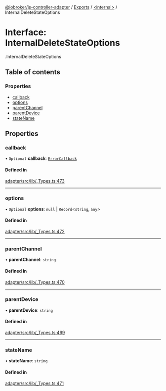 [@iobroker/js-controller-adapter](../README.md) / [Exports](../modules.md) / [<internal\>](../modules/internal_.md) / InternalDeleteStateOptions

# Interface: InternalDeleteStateOptions

[<internal>](../modules/internal_.md).InternalDeleteStateOptions

## Table of contents

### Properties

- [callback](internal_.InternalDeleteStateOptions.md#callback)
- [options](internal_.InternalDeleteStateOptions.md#options)
- [parentChannel](internal_.InternalDeleteStateOptions.md#parentchannel)
- [parentDevice](internal_.InternalDeleteStateOptions.md#parentdevice)
- [stateName](internal_.InternalDeleteStateOptions.md#statename)

## Properties

### callback

• `Optional` **callback**: [`ErrorCallback`](../modules/internal_.md#errorcallback)

#### Defined in

[adapter/src/lib/_Types.ts:473](https://github.com/ioBroker/ioBroker.js-controller/blob/0b3c6e0e/packages/adapter/src/lib/_Types.ts#L473)

___

### options

• `Optional` **options**: ``null`` \| `Record`<`string`, `any`\>

#### Defined in

[adapter/src/lib/_Types.ts:472](https://github.com/ioBroker/ioBroker.js-controller/blob/0b3c6e0e/packages/adapter/src/lib/_Types.ts#L472)

___

### parentChannel

• **parentChannel**: `string`

#### Defined in

[adapter/src/lib/_Types.ts:470](https://github.com/ioBroker/ioBroker.js-controller/blob/0b3c6e0e/packages/adapter/src/lib/_Types.ts#L470)

___

### parentDevice

• **parentDevice**: `string`

#### Defined in

[adapter/src/lib/_Types.ts:469](https://github.com/ioBroker/ioBroker.js-controller/blob/0b3c6e0e/packages/adapter/src/lib/_Types.ts#L469)

___

### stateName

• **stateName**: `string`

#### Defined in

[adapter/src/lib/_Types.ts:471](https://github.com/ioBroker/ioBroker.js-controller/blob/0b3c6e0e/packages/adapter/src/lib/_Types.ts#L471)
